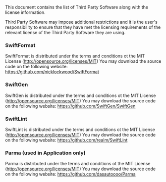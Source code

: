 This document contains the list of Third Party Software along with the license information.

Third Party Software may impose additional restrictions and it is the user's responsibility to ensure that they have met the licensing
requirements of the relevant license of the Third Party Software they are using.

### SwiftFormat
SwiftFormat is distributed under the terms and conditions ot the MIT License (http://opensource.org/licenses/MIT)
You may download the source code on the following website: https://github.com/nicklockwood/SwiftFormat

### SwiftGen
SwiftGen is distributed under the terms and conditions ot the MIT License (http://opensource.org/licenses/MIT)
You may download the source code on the following website: https://github.com/SwiftGen/SwiftGen

### SwiftLint
SwiftLint is distributed under the terms and conditions ot the MIT License (http://opensource.org/licenses/MIT)
You may download the source code on the following website: https://github.com/realm/SwiftLint

### Parma (used in Application only)
Parma is distributed under the terms and conditions ot the MIT License (http://opensource.org/licenses/MIT)
You may download the source code on the following website: https://github.com/dasautoooo/Parma

